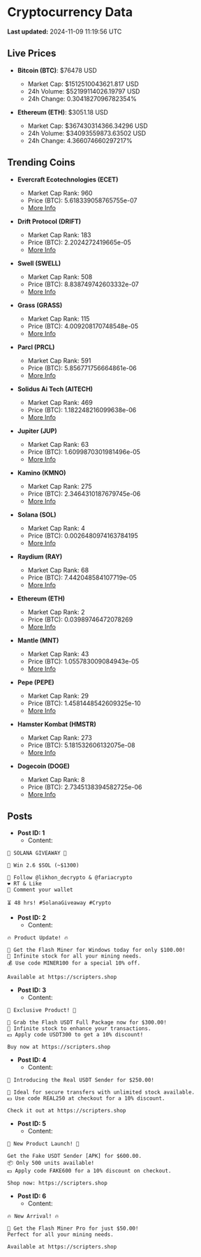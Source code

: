 # Cryptocurrency Data

**Last updated:** 2024-11-09 11:19:56 UTC

## Live Prices
- **Bitcoin (BTC)**: $76478 USD
  - Market Cap: $1512510043621.817 USD
  - 24h Volume: $52199114026.19797 USD
  - 24h Change: 0.3041827096782354%

- **Ethereum (ETH)**: $3051.18 USD
  - Market Cap: $367430314366.34296 USD
  - 24h Volume: $34093559873.63502 USD
  - 24h Change: 4.366074660297217%

## Trending Coins
- **Evercraft Ecotechnologies (ECET)**
  - Market Cap Rank: 960
  - Price (BTC): 5.618339058765755e-07
  - [More Info](https://www.coingecko.com/en/coins/evercraft-ecotechnologies)

- **Drift Protocol (DRIFT)**
  - Market Cap Rank: 183
  - Price (BTC): 2.2024272419665e-05
  - [More Info](https://www.coingecko.com/en/coins/drift-protocol)

- **Swell (SWELL)**
  - Market Cap Rank: 508
  - Price (BTC): 8.838749742603332e-07
  - [More Info](https://www.coingecko.com/en/coins/swell-network)

- **Grass (GRASS)**
  - Market Cap Rank: 115
  - Price (BTC): 4.009208170748548e-05
  - [More Info](https://www.coingecko.com/en/coins/grass)

- **Parcl (PRCL)**
  - Market Cap Rank: 591
  - Price (BTC): 5.856771756664861e-06
  - [More Info](https://www.coingecko.com/en/coins/parcl)

- **Solidus Ai Tech (AITECH)**
  - Market Cap Rank: 469
  - Price (BTC): 1.182248216099638e-06
  - [More Info](https://www.coingecko.com/en/coins/solidus-ai-tech)

- **Jupiter (JUP)**
  - Market Cap Rank: 63
  - Price (BTC): 1.6099870301981496e-05
  - [More Info](https://www.coingecko.com/en/coins/jupiter)

- **Kamino (KMNO)**
  - Market Cap Rank: 275
  - Price (BTC): 2.3464310187679745e-06
  - [More Info](https://www.coingecko.com/en/coins/kamino)

- **Solana (SOL)**
  - Market Cap Rank: 4
  - Price (BTC): 0.0026480974163784195
  - [More Info](https://www.coingecko.com/en/coins/solana)

- **Raydium (RAY)**
  - Market Cap Rank: 68
  - Price (BTC): 7.442048584107719e-05
  - [More Info](https://www.coingecko.com/en/coins/raydium)

- **Ethereum (ETH)**
  - Market Cap Rank: 2
  - Price (BTC): 0.03989746472078269
  - [More Info](https://www.coingecko.com/en/coins/ethereum)

- **Mantle (MNT)**
  - Market Cap Rank: 43
  - Price (BTC): 1.055783009084943e-05
  - [More Info](https://www.coingecko.com/en/coins/mantle)

- **Pepe (PEPE)**
  - Market Cap Rank: 29
  - Price (BTC): 1.4581448542609325e-10
  - [More Info](https://www.coingecko.com/en/coins/pepe)

- **Hamster Kombat (HMSTR)**
  - Market Cap Rank: 273
  - Price (BTC): 5.181532606132075e-08
  - [More Info](https://www.coingecko.com/en/coins/hamster-kombat)

- **Dogecoin (DOGE)**
  - Market Cap Rank: 8
  - Price (BTC): 2.7345138394582725e-06
  - [More Info](https://www.coingecko.com/en/coins/dogecoin)

## Posts
- **Post ID: 1**
  - Content:
```
🚀 SOLANA GIVEAWAY 🚀

🎁 Win 2.6 $SOL (~$1300)

🤝 Follow @likhon_decrypto & @fariacrypto
❤️ RT & Like
💬 Comment your wallet

⏳ 48 hrs! #SolanaGiveaway #Crypto
```

- **Post ID: 2**
  - Content:
```
🔥 Product Update! 🔥

🚀 Get the Flash Miner for Windows today for only $100.00!
🔋 Infinite stock for all your mining needs.
💰 Use code MINER100 for a special 10% off.

Available at https://scripters.shop
```

- **Post ID: 3**
  - Content:
```
🎁 Exclusive Product! 🎁

💸 Grab the Flash USDT Full Package now for $300.00!
🎉 Infinite stock to enhance your transactions.
💵 Apply code USDT300 to get a 10% discount!

Buy now at https://scripters.shop
```

- **Post ID: 4**
  - Content:
```
💎 Introducing the Real USDT Sender for $250.00!

💼 Ideal for secure transfers with unlimited stock available.
💵 Use code REAL250 at checkout for a 10% discount.

Check it out at https://scripters.shop
```

- **Post ID: 5**
  - Content:
```
🚀 New Product Launch! 🚀

Get the Fake USDT Sender [APK] for $600.00.
📦 Only 500 units available!
💵 Apply code FAKE600 for a 10% discount on checkout.

Shop now: https://scripters.shop
```

- **Post ID: 6**
  - Content:
```
🔥 New Arrival! 🔥

💸 Get the Flash Miner Pro for just $50.00!
Perfect for all your mining needs.

Available at https://scripters.shop
```

